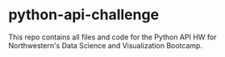 # python-api-challenge
This repo contains all files and code for the Python API HW for Northwestern's Data Science and Visualization Bootcamp.
